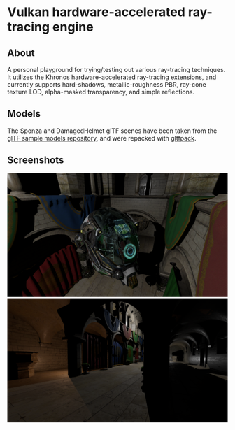 # Vulkan hardware-accelerated ray-tracing engine

## About

A personal playground for trying/testing out various ray-tracing techniques. It utilizes the Khronos hardware-accelerated ray-tracing extensions, and currently supports hard-shadows, metallic-roughness PBR, ray-cone texture LOD, alpha-masked transparency, and simple reflections.

## Models

The Sponza and DamagedHelmet glTF scenes have been taken from the [glTF sample models repository](https://github.com/KhronosGroup/glTF-Sample-Models), and were repacked with [gltfpack](https://github.com/zeux/meshoptimizer/tree/master/gltf).

## Screenshots

<img src="screenshots/img1.png" width="640px"> <img src="screenshots/img2.png" width="640px">

